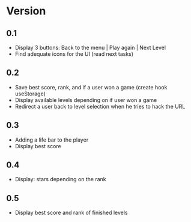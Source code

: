 # Version

## 0.1
- Display 3 buttons: Back to the menu | Play again | Next Level
- Find adequate icons for the UI (read next tasks)

## 0.2
- Save best score, rank, and if a user won a game (create hook useStorage)
- Display available levels depending on if user won a game
- Redirect a user back to level selection when he tries to hack the URL

## 0.3
- Adding a life bar to the player
- Display best score

## 0.4
- Display: stars depending on the rank

## 0.5
- Display best score and rank of finished levels